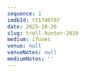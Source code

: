 ```yaml
---
sequence: 1
imdbId: tt1740707
date: 2025-10-26
slug: troll-hunter-2010
medium: iTunes
venue: null
venueNotes: null
mediumNotes: ''
---
```


